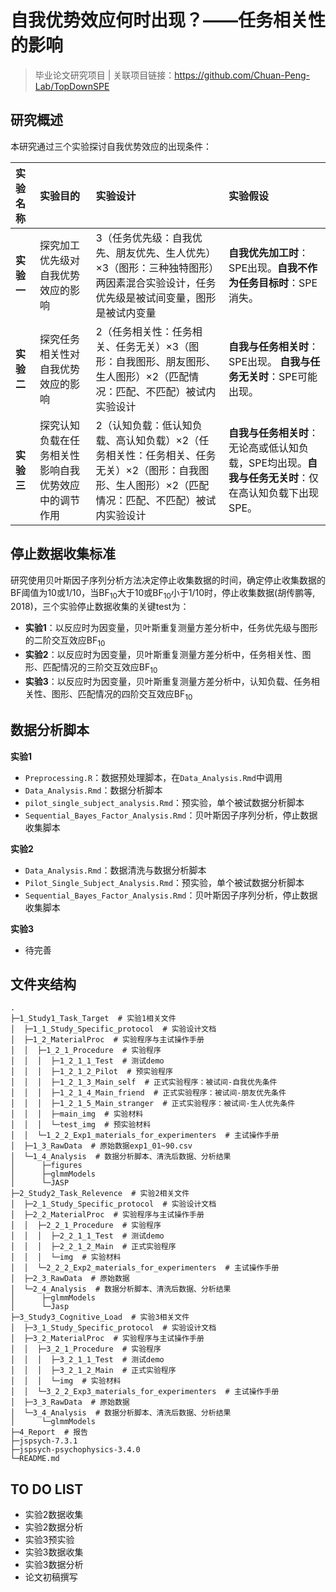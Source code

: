 # 自我优势效应何时出现？——任务相关性的影响

> 毕业论文研究项目 | 关联项目链接：https://github.com/Chuan-Peng-Lab/TopDownSPE

## 研究概述

本研究通过三个实验探讨自我优势效应的出现条件：

| 实验名称 | 实验目的 | 实验设计 | 实验假设 |
| :--- | :--- | :--- | :--- |
| **实验一** | 探究加工优先级对自我优势效应的影响 | 3（任务优先级：自我优先、朋友优先、生人优先）×3（图形：三种独特图形）两因素混合实验设计，任务优先级是被试间变量，图形是被试内变量| **自我优先加工时**：SPE出现。**自我不作为任务目标时**：SPE消失。 |
| **实验二** | 探究任务相关性对自我优势效应的影响 |2（任务相关性：任务相关、任务无关）×3（图形：自我图形、朋友图形、生人图形）×2（匹配情况：匹配、不匹配）被试内实验设计| **自我与任务相关时**：SPE出现。 **自我与任务无关时**：SPE可能出现。 |
| **实验三** | 探究认知负载在任务相关性影响自我优势效应中的调节作用 |2（认知负载：低认知负载、高认知负载）×2（任务相关性：任务相关、任务无关）×2（图形：自我图形、生人图形）×2（匹配情况：匹配、不匹配）被试内实验设计 | **自我与任务相关时**：无论高或低认知负载，SPE均出现。**自我与任务无关时**：仅在高认知负载下出现SPE。 |

## 停止数据收集标准

研究使用贝叶斯因子序列分析方法决定停止收集数据的时间，确定停止收集数据的BF阈值为10或1/10，当BF<sub>10</sub>大于10或BF<sub>10</sub>小于1/10时，停止收集数据(胡传鹏等, 2018)，三个实验停止数据收集的关键test为：

- **实验1**：以反应时为因变量，贝叶斯重复测量方差分析中，任务优先级与图形的二阶交互效应BF<sub>10</sub>
- **实验2**：以反应时为因变量，贝叶斯重复测量方差分析中，任务相关性、图形、匹配情况的三阶交互效应BF<sub>10</sub>
- **实验3**：以反应时为因变量，贝叶斯重复测量方差分析中，认知负载、任务相关性、图形、匹配情况的四阶交互效应BF<sub>10</sub>

## 数据分析脚本

**实验1**
- `Preprocessing.R`：数据预处理脚本，在`Data_Analysis.Rmd`中调用
- `Data_Analysis.Rmd`：数据分析脚本
- `pilot_single_subject_analysis.Rmd`：预实验，单个被试数据分析脚本
- `Sequential_Bayes_Factor_Analysis.Rmd`：贝叶斯因子序列分析，停止数据收集脚本

**实验2**
- `Data_Analysis.Rmd`：数据清洗与数据分析脚本
- `Pilot_Single_Subject_Analysis.Rmd`：预实验，单个被试数据分析脚本
- `Sequential_Bayes_Factor_Analysis.Rmd`：贝叶斯因子序列分析，停止数据收集脚本

**实验3**
- 待完善

## 文件夹结构
```
.
├─1_Study1_Task_Target  # 实验1相关文件     
│  ├─1_1_Study_Specific_protocol  # 实验设计文档
│  ├─1_2_MaterialProc  # 实验程序与主试操作手册
│  │  ├─1_2_1_Procedure  # 实验程序
│  │  │  ├─1_2_1_1_Test  # 测试demo
│  │  │  ├─1_2_1_2_Pilot  # 预实验程序
│  │  │  ├─1_2_1_3_Main_self  # 正式实验程序：被试间-自我优先条件
│  │  │  ├─1_2_1_4_Main_friend  # 正式实验程序：被试间-朋友优先条件
│  │  │  ├─1_2_1_5_Main_stranger  # 正式实验程序：被试间-生人优先条件
│  │  │  ├─main_img  # 实验材料
│  │  │  └─test_img  # 预实验材料
│  │  └─1_2_2_Exp1_materials_for_experimenters  # 主试操作手册
│  ├─1_3_RawData  # 原始数据exp1_01~90.csv
│  └─1_4_Analysis  # 数据分析脚本、清洗后数据、分析结果
│      ├─figures
│      ├─glmmModels
│      └─JASP
├─2_Study2_Task_Relevence  # 实验2相关文件
│  ├─2_1_Study_Specific_protocol  # 实验设计文档
│  ├─2_2_MaterialProc  # 实验程序与主试操作手册
│  │  ├─2_2_1_Procedure  # 实验程序
│  │  │  ├─2_2_1_1_Test  # 测试demo
│  │  │  ├─2_2_1_2_Main  # 正式实验程序
│  │  │  └─img  # 实验材料
│  │  └─2_2_2_Exp2_materials_for_experimenters  # 主试操作手册
│  ├─2_3_RawData  # 原始数据
│  └─2_4_Analysis  # 数据分析脚本、清洗后数据、分析结果
│      ├─glmmModels
│      └─Jasp
├─3_Study3_Cognitive_Load  # 实验3相关文件
│  ├─3_1_Study_Specific_protocol  # 实验设计文档
│  ├─3_2_MaterialProc  # 实验程序与主试操作手册
│  │  ├─3_2_1_Procedure  # 实验程序
│  │  │  ├─3_2_1_1_Test  # 测试demo
│  │  │  ├─3_2_1_2_Main  # 正式实验程序
│  │  │  └─img  # 实验材料
│  │  └─3_2_2_Exp3_materials_for_experimenters  # 主试操作手册
│  ├─3_3_RawData  # 原始数据
│  └─3_4_Analysis  # 数据分析脚本、清洗后数据、分析结果
│      └─glmmModels
├─4_Report  # 报告
├─jspsych-7.3.1  
├─jspsych-psychophysics-3.4.0
└─README.md
```

## TO DO LIST
- 实验2数据收集
- 实验2数据分析
- 实验3预实验
- 实验3数据收集
- 实验3数据分析
- 论文初稿撰写
